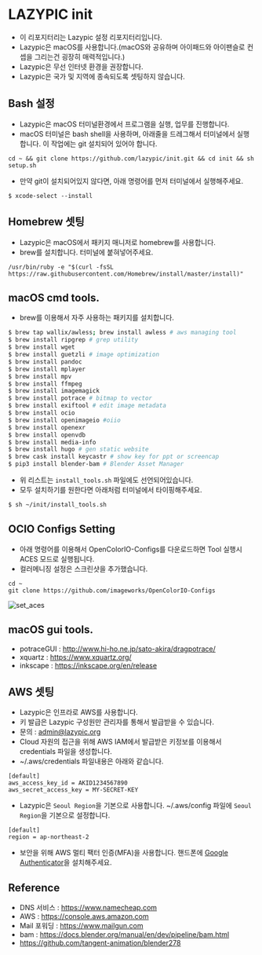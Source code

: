 # LAZYPIC init
- 이 리포지터리는 Lazypic 설정 리포지터리입니다.
- Lazypic은 macOS를 사용합니다.(macOS와 공유하며 아이패드와 아이팬슬로 컨셉을 그리는건 굉장히 매력적입니다.)
- Lazypic은 무선 인터넷 환경을 권장합니다.
- Lazypic은 국가 및 지역에 종속되도록 셋팅하지 않습니다.

## Bash 설정
- Lazypic은 macOS 터미널환경에서 프로그램을 실행, 업무를 진행합니다.
- macOS 터미널은 bash shell을 사용하며, 아래줄을 드레그해서 터미널에서 실행합니다. 이 작업에는 git 설치되어 있어야 합니다.
```
cd ~ && git clone https://github.com/lazypic/init.git && cd init && sh setup.sh
```

- 만약 git이 설치되어있지 않다면, 아래 명령어를 먼저 터미널에서 실행해주세요.
```
$ xcode-select --install
```

## Homebrew 셋팅
- Lazypic은 macOS에서 패키지 매니저로 homebrew를 사용합니다.
- brew를 설치합니다. 터미널에 붙혀넣어주세요.
```
/usr/bin/ruby -e "$(curl -fsSL https://raw.githubusercontent.com/Homebrew/install/master/install)"
```

## macOS cmd tools.
- brew를 이용해서 자주 사용하는 패키지를 설치합니다.
```bash
$ brew tap wallix/awless; brew install awless # aws managing tool
$ brew install ripgrep # grep utility
$ brew install wget
$ brew install guetzli # image optimization
$ brew install pandoc
$ brew install mplayer
$ brew install mpv
$ brew install ffmpeg
$ brew install imagemagick
$ brew install potrace # bitmap to vector
$ brew install exiftool # edit image metadata
$ brew install ocio
$ brew install openimageio #oiio
$ brew install openexr
$ brew install openvdb
$ brew install media-info
$ brew install hugo # gen static website
$ brew cask install keycastr # show key for ppt or screencap
$ pip3 install blender-bam # Blender Asset Manager
```

- 위 리스트는 `install_tools.sh` 파일에도 선언되어있습니다.
- 모두 설치하기를 원한다면 아래처럼 터미널에서 타이핑해주세요.
```bash
$ sh ~/init/install_tools.sh
```

## OCIO Configs Setting
- 아래 명령어를 이용해서 OpenColorIO-Configs를 다운로드하면 Tool 실행시 ACES 모드로 실행됩니다.
- 컬러메니징 설정은 스크린샷을 추가했습니다.
```
cd ~
git clone https://github.com/imageworks/OpenColorIO-Configs
```
![set_aces](https://user-images.githubusercontent.com/1149996/46813718-32812f80-cdb2-11e8-8f8c-05385670596f.png)

## macOS gui tools.
- potraceGUI : http://www.hi-ho.ne.jp/sato-akira/dragpotrace/
- xquartz : https://www.xquartz.org/
- inkscape : https://inkscape.org/en/release

## AWS 셋팅
- Lazypic은 인프라로 AWS를 사용합니다.
- 키 발급은 Lazypic 구성원만 관리자를 통해서 발급받을 수 있습니다.
- 문의 : admin@lazypic.org
- Cloud 자원의 접근을 위해 AWS IAM에서 발급받은 키정보를 이용해서 credentials 파일을 생성합니다.
- ~/.aws/credentials 파일내용은 아래와 같습니다.
```
[default]
aws_access_key_id = AKID1234567890
aws_secret_access_key = MY-SECRET-KEY
```

- Lazypic은 `Seoul Region`을 기본으로 사용합니다.
~/.aws/config 파일에 `Seoul Region`을 기본으로 설정합니다.
```
[default]
region = ap-northeast-2
```
- 보안을 위해 AWS 멀티 팩터 인증(MFA)을 사용합니다. 핸드폰에 [Google Authenticator](https://itunes.apple.com/kr/app/google-authenticator/id388497605?mt=8)을 설치해주세요.

## Reference
- DNS 서비스 : https://www.namecheap.com
- AWS : https://console.aws.amazon.com
- Mail 포워딩 : https://www.mailgun.com
- bam : https://docs.blender.org/manual/en/dev/pipeline/bam.html
- https://github.com/tangent-animation/blender278
